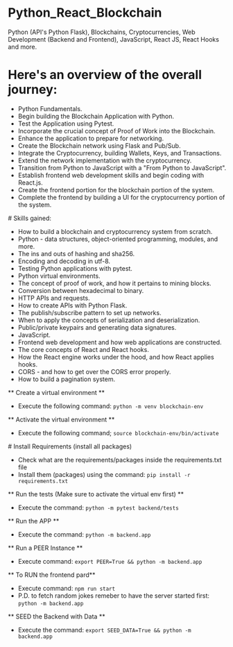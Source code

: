 # Python_React_Blockchain
Python (API's Python Flask), Blockchains, Cryptocurrencies, Web Development (Backend and Frontend), JavaScript, React JS, React Hooks and more.

# Here's an overview of the overall journey:

- Python Fundamentals.
- Begin building the Blockchain Application with Python.
- Test the Application using Pytest.
- Incorporate the crucial concept of Proof of Work into the Blockchain.
- Enhance the application to prepare for networking.
- Create the Blockchain network using Flask and Pub/Sub.
- Integrate the Cryptocurrency, building Wallets, Keys, and Transactions.
- Extend the network implementation with the cryptocurrency.
- Transition from Python to JavaScript with a "From Python to JavaScript".
- Establish frontend web development skills and begin coding with React.js.
- Create the frontend portion for the blockchain portion of the system.
- Complete the frontend by building a UI for the cryptocurrency portion of the system.


# Skills gained:

- How to build a blockchain and cryptocurrency system from scratch.
- Python - data structures, object-oriented programming, modules, and more.
- The ins and outs of hashing and sha256.
- Encoding and decoding in utf-8.
- Testing Python applications with pytest.
- Python virtual environments.
- The concept of proof of work, and how it pertains to mining blocks.
- Conversion between hexadecimal to binary.
- HTTP APIs and requests.
- How to create APIs with Python Flask.
- The publish/subscribe pattern to set up networks.
- When to apply the concepts of serialization and deserialization.
- Public/private keypairs and generating data signatures.
- JavaScript.
- Frontend web development and how web applications are constructed.
- The core concepts of React and React hooks.
- How the React engine works under the hood, and how React applies hooks.
- CORS - and how to get over the CORS error properly.
- How to build a pagination system.

** Create a virtual environment **

- Execute the following command: `python -m venv blockchain-env`

** Activate the virtual environment **

- Execute the following command; `source blockchain-env/bin/activate`

# Install Requirements (install all packages)

- Check what are the requirements/packages inside the requirements.txt file
- Install them (packages) using the command: `pip install -r requirements.txt`

** Run the tests (Make sure to activate the virtual env first) **

- Execute the command: `python -m pytest backend/tests`

** Run the APP **

- Execute the command: `python -m backend.app`

** Run a PEER Instance **

- Execute command: `export PEER=True && python -m backend.app`

** To RUN the frontend pard**

- Execute command: `npm run start`
- P.D. to fetch random jokes remeber to have the server started first: `python -m backend.app`

** SEED the Backend with Data **
- Execute the command: `export SEED_DATA=True && python -m backend.app`




